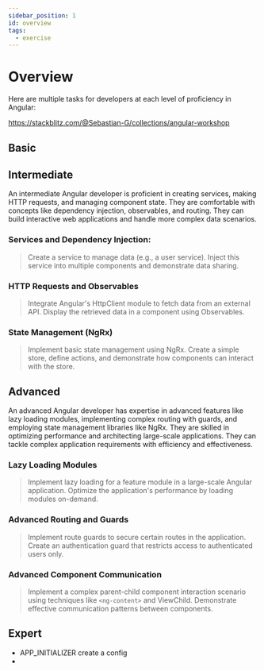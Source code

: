 ```yaml
---
sidebar_position: 1
id: overview
tags:
  - exercise
---
```


# Overview

Here are multiple tasks for developers at each level of proficiency in Angular:

https://stackblitz.com/@Sebastian-G/collections/angular-workshop

## Basic

## Intermediate

An intermediate Angular developer is proficient in creating services, making HTTP requests, and managing component
state. They are comfortable with concepts like dependency injection, observables, and routing. They can build
interactive web applications and handle more complex data scenarios.

### Services and Dependency Injection:

> Create a service to manage data (e.g., a user service).
> Inject this service into multiple components and demonstrate data sharing.

### HTTP Requests and Observables

> Integrate Angular's HttpClient module to fetch data from an external API.
> Display the retrieved data in a component using Observables.

### State Management (NgRx)

> Implement basic state management using NgRx.
> Create a simple store, define actions, and demonstrate how components can interact with the store.

## Advanced

An advanced Angular developer has expertise in advanced features like lazy loading modules, implementing complex routing
with guards, and employing state management libraries like NgRx. They are skilled in optimizing performance and
architecting large-scale applications. They can tackle complex application requirements with efficiency and
effectiveness.

### Lazy Loading Modules

> Implement lazy loading for a feature module in a large-scale Angular application.
> Optimize the application's performance by loading modules on-demand.

### Advanced Routing and Guards

> Implement route guards to secure certain routes in the application.
> Create an authentication guard that restricts access to authenticated users only.

### Advanced Component Communication

> Implement a complex parent-child component interaction scenario using techniques like `<ng-content>` and ViewChild.
> Demonstrate effective communication patterns between components.

## Expert

- APP_INITIALIZER create a config
- 
